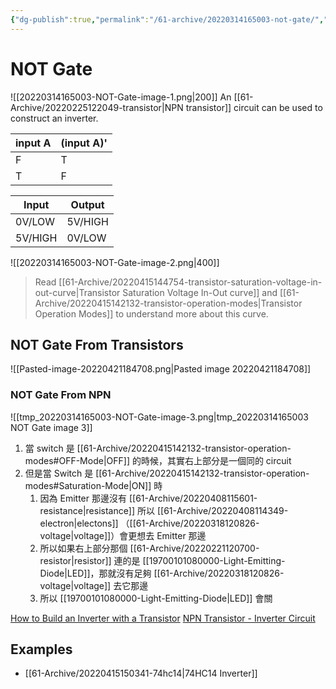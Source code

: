 ```yaml
---
{"dg-publish":true,"permalink":"/61-archive/20220314165003-not-gate/","dgHomeLink":true,"dgPassFrontmatter":false}
---
```



# NOT Gate

![[20220314165003-NOT-Gate-image-1.png|200]]
An [[61-Archive/20220225122049-transistor|NPN transistor]] circuit can be used to construct an inverter.

| input A | (input A)' |
| ------- | ---------- |
| F       | T          |
| T       | F          |

| Input   | Output  |
| ------- | ------- |
| 0V/LOW  | 5V/HIGH |
| 5V/HIGH | 0V/LOW  |

![[20220314165003-NOT-Gate-image-2.png|400]]

> Read [[61-Archive/20220415144754-transistor-saturation-voltage-in-out-curve|Transistor Saturation Voltage In-Out curve]] and [[61-Archive/20220415142132-transistor-operation-modes|Transistor Operation Modes]] to understand more about this curve.

## NOT Gate From Transistors

![[Pasted-image-20220421184708.png|Pasted image 20220421184708]]

### NOT Gate From NPN

![[tmp_20220314165003-NOT-Gate-image-3.png|tmp_20220314165003 NOT Gate image 3]]

1. 當 switch 是 [[61-Archive/20220415142132-transistor-operation-modes#OFF-Mode|OFF]] 的時候，其實右上部分是一個同的 circuit
2. 但是當 Switch 是 [[61-Archive/20220415142132-transistor-operation-modes#Saturation-Mode|ON]] 時
   1. 因為 Emitter 那邊沒有 [[61-Archive/20220408115601-resistance|resistance]] 所以 [[61-Archive/20220408114349-electron|electons]] （[[61-Archive/20220318120826-voltage|voltage]]）會更想去 Emitter 那邊
   2. 所以如果右上部分那個 [[61-Archive/20220221120700-resistor|resistor]] 連的是 [[19700101080000-Light-Emitting-Diode|LED]]，那就沒有足夠 [[61-Archive/20220318120826-voltage|voltage]] 去它那邊
   3. 所以 [[19700101080000-Light-Emitting-Diode|LED]] 會關

[How to Build an Inverter with a Transistor](http://www.learningaboutelectronics.com/Articles/Transistor-inverter-circuit.php)
[NPN Transistor - Inverter Circuit](https://dotja.github.io/electronics/2020/04/27/NPN-Transistor-Inverter-Circuit.html)

## Examples

- [[61-Archive/20220415150341-74hc14|74HC14 Inverter]]
